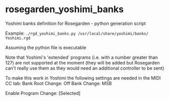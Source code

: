 # rosegarden_yoshimi_banks
Yoshimi banks definition for Rosegarden - python generation script

Example:
```./rgd_yoshimi_banks.py /usr/local/share/yoshimi/banks/ Yoshimi.rgd```

Assuming the python file is executable

Note that Yoshimi's 'extended' programs (i.e. with a number greater than 127)
are not supported at the moment (they will be added but Rosegarden can't
really use them as they would need an additional controller to be sent)

To make this work in Yoshimi the following settings are needed in the MIDI CC
tab:
Bank Root Change: Off
Bank Change: MSB

Enable Program Change: [Selected]